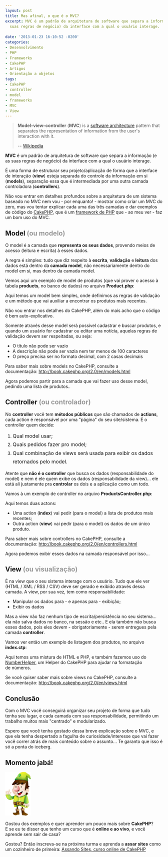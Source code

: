 ```yaml
---
layout: post
title: Mas afinal, o que é o MVC?
excerpt: MVC é um padrão de arquitetura de software que separa a informação (e as
  suas regras de negócio) da interface com a qual o usuário interage.

date: '2013-01-23 16:10:52 -0200'
categories:
- Desenvolvimento
- PHP
- Frameworks
- CakePHP
- Artigos
- Orientação a objetos
tags:
- CakePHP
- controller
- model
- frameworks
- MVC
- View
---
```

<blockquote><b>Model–view–controller</b> (<b>MVC</b>) is a <a title="Software architecture" href="http://en.wikipedia.org/wiki/Software_architecture">software architecture</a> pattern that separates the representation of information from the user's interaction with it.</p>
<p>-- <a href="http://en.wikipedia.org/wiki/Model%E2%80%93view%E2%80%93controller">Wikipedia</a></p></blockquote>
<p><strong>MVC</strong> é um padrão de arquitetura de software que separa a informação (e as suas regras de negócio) da interface com a qual o usuário interage.</p>
<p>É uma forma de estruturar seu projeto/aplicação de forma que a interface de interação (<strong>view</strong>) esteja separada do controle da informação em si (<strong>models</strong>), separação essa que é intermediada por uma outra camada controladora (<strong>controllers</strong>).</p>
<p>Não vou entrar em detalhes profundos sobre a arquitetura de um sistema baseado no MVC nem vou - por enquanto! - mostrar como criar um MVC do zero, mas vou tentar explicar cada uma das três camadas e dar exemplos de código do <a href="http://cakephp.org">CakePHP</a>, que é um <a title="Frameworks no PHP: O que, quando, porque e qual?" href="/frameworks-no-php-o-que-quando-porque-e-qual">framework de PHP</a> que - ao meu ver - faz um bom uso do MVC.</p>
<h2>Model <span style="color: #999999;">(ou modelo)</span></h2>
<p>O model é a camada que <strong>representa os seus dados</strong>, provendo meios de acesso (leitura e escrita) à esses dados.</p>
<p>A regra é simples: tudo que diz respeito à <strong>escrita</strong>, <strong>validação</strong> e <strong>leitura</strong> dos dados está dentro da <strong>camada model</strong>, não necessariamente dentro do model em si, mas dentro da camada model.</p>
<p>Vemos aqui um exemplo de model de produtos (que vai prover o acesso à tabela <strong>products</strong>, no banco de dados) no arquivo <strong>Product.php</strong>:</p>
<div data-gist-id="4610407" data-gist-show-loading="false"></div>
<p>Aqui temos um model bem simples, onde definimos as regras de validação e um método que vai auxiliar a encontrar os produtos mais recentes.</p>
<p>Não vou entrar nos detalhes do CakePHP, além do mais acho que o código é bem auto-explicativo.</p>
<p>Somente através desse model será possível cadastrar e buscar produtos, e quando um usuário for cadastrar ou editar uma notícia, aquelas regras de validação devem ser respeitadas, ou seja:</p>
<ul>
<li><span style="line-height: 14px;">O título não pode ser vazio</span></li>
<li>A descrição não pode ser vazia nem ter menos de 100 caracteres</li>
<li>O preço precisa ser no formato decimal, com 2 casas decimais</li>
</ul>
<p>Para saber mais sobre models no CakePHP, consulte a documentação: <a href="http://book.cakephp.org/2.0/en/models.html">http://book.cakephp.org/2.0/en/models.html</a></p>
<p>Agora podemos partir para a camada que vai fazer uso desse model, pedindo uma lista de produtos..</p>
<h2>Controller<span style="color: #999999;"> (ou controlador)</span></h2>
<p>No <strong>controller</strong> você tem <strong>métodos públicos</strong> que são chamados de <strong>actions</strong>, cada action é responsável por uma "página" do seu site/sistema. É o controller quem decide:</p>
<ol>
<li><span style="line-height: 1.714285714; font-size: 1rem;">Qual model usar;</span></li>
<li><span style="line-height: 1.714285714; font-size: 1rem;">Quais pedidos fazer pro model;</span></li>
<li><span style="line-height: 1.714285714; font-size: 1rem;">Qual combinação de views será usada para exibir os dados retornados pelo model.</span></li>
</ol>
<p>Atente que <strong>não é o controller</strong> que busca os dados (responsabilidade do model) e nem é ele quem exibe os dados (responsabilidade da view)... ele está ali justamente pra <strong>controlar</strong> os dois e a aplicação como um todo.</p>
<p>Vamos à um exemplo de controller no arquivo <strong>ProductsController.php</strong>:</p>
<div data-gist-id="4610719" data-gist-show-loading="false"></div>
<p>Aqui temos duas actons:</p>
<ul>
<li><span style="line-height: 14px;">Uma action (<strong>index</strong>) vai pedir (para o model) a lista de produtos mais recentes;</span></li>
<li>Outra action (<strong>view</strong>) vai pedir (para o model) os dados de um único produto.</li>
</ul>
<p>Para saber mais sobre controllers no CakePHP, consulte a documentação: <a href="http://book.cakephp.org/2.0/en/controllers.html">http://book.cakephp.org/2.0/en/controllers.html</a></p>
<p>Agora podemos exibir esses dados na camada responsável por isso...</p>
<h2>View<span style="color: #999999;"> (ou visualização)</span></h2>
<p>É na view que o seu sistema interage com o usuário. Tudo que ele ver (HTML / XML / RSS / CSV) deve ser gerado e exibido através dessa camada. A view, por sua vez, tem como responsabilidade:</p>
<ul>
<li><span style="line-height: 14px;">Manipular os dados para - e apenas para - exibição;</span></li>
<li>Exibir os dados</li>
</ul>
<p>Mas a view não faz nenhum tipo de escrita/persistência no seu sistema... ela não salva dados no banco, na sessão e etc.. E ela também não busca esses dados, pois eles devem - obrigatoriamente - serem entregues pela camada <strong>controller</strong>.</p>
<p>Vamos ver então um exemplo de listagem dos produtos, no arquivo <strong>index.ctp</strong>:</p>
<div data-gist-id="4610943" data-gist-show-loading="false"></div>
<p>Aqui temos uma mistura de HTML e PHP, e também fazemos uso do <a href="http://book.cakephp.org/2.0/en/core-libraries/helpers/number.html">NumberHelper</a>, um Helper do CakePHP para ajudar na formatação de números.</p>
<p>Se você quiser saber mais sobre views no CakePHP, consulte a documentação: <a href="http://book.cakephp.org/2.0/en/views.html">http://book.cakephp.org/2.0/en/views.html</a></p>
<h2>Conclusão</h2>
<p>Com o MVC você conseguirá organizar seu projeto de forma que tudo tenha seu lugar, e cada camada com sua responsabilidade, permitindo um trabalho muitos mais "centrado" e modularizado.</p>
<p>Espero que você tenha gostado dessa breve explicação sobre o MVC, e que ela tenha despertado a fagulha de curiosidade/interesse que vai fazer você correr atrás de mais conteúdo sobre o assunto... Te garanto que isso é só a ponta do iceberg.</p>
<h2>Momento jabá!</h2>
<p><a href="http://assando-sites.com.br/"><img class="alignright  wp-image-3002" style="box-shadow: none;" alt="Assando Sites, curso online de CakePHP" src="/assets/uploads/2013/01/bolo-topo-gnomo-direita-175x300.png" width="82" height="140" /></a></p>
<p>Gostou dos exemplos e quer aprender um pouco mais sobre <strong>CakePHP</strong>? E se eu te disser que tenho um curso que é <strong>online e ao vivo</strong>, e você aprende sem sair de casa?</p>
<p>Gostou? Então inscreva-se na próxima turma e aprenda a <strong>assar sites</strong> como um cozinheiro de primeira: <a title="Assando Sites, curso online de CakePHP" href="http://assando-sites.com.br/">Assando Sites, curso online de CakePHP</a></p>
